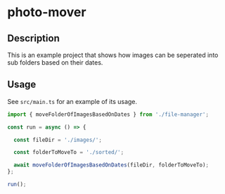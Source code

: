 # photo-mover

## Description

This is an example project that shows how images can be seperated into sub folders based on their dates.

## Usage

See `src/main.ts` for an example of its usage.

```typescript
import { moveFolderOfImagesBasedOnDates } from './file-manager';

const run = async () => {

  const fileDir = './images/';

  const folderToMoveTo = './sorted/';

  await moveFolderOfImagesBasedOnDates(fileDir, folderToMoveTo);
};

run();
```